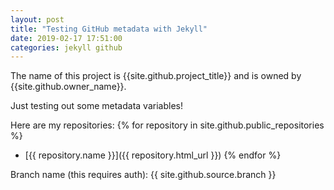 ```yaml
---
layout: post
title: "Testing GitHub metadata with Jekyll"
date: 2019-02-17 17:51:00
categories: jekyll github
---
```


The name of this project is {{site.github.project_title}} and is owned by {{site.github.owner_name}}.

Just testing out some metadata variables!

Here are my repositories:
{% for repository in site.github.public_repositories %}
* [{{ repository.name }}]({{ repository.html_url }})
{% endfor %}

Branch name (this requires auth):
{{ site.github.source.branch }}
